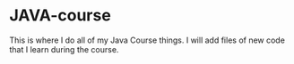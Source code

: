 # JAVA-course
This is where I do all of my Java Course things. I will add files of new code that I learn during the course. 